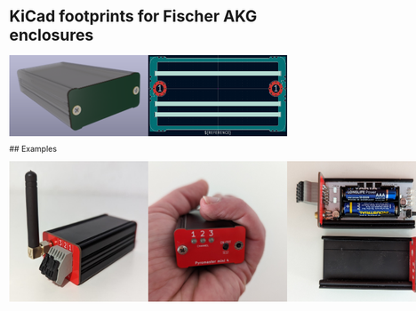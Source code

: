 # KiCad footprints for Fischer AKG enclosures
<p style="display: flex">
  <img src="img/akg55-24-100.png" width="250px"/>
  <img src="img/libedit.png" width="250px"/>
</p>
## Examples
<p style="display: flex">
  <img src="img/ex1.jpg" width="250px"/>
  <img src="img/ex2.jpg" width="250px"/>
  <img src="img/ex3.jpg" width="250px"/>
</p>
